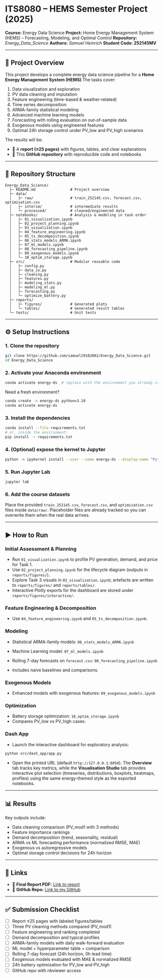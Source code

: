 # ITS8080 – HEMS Semester Project (2025)

**Course:** Energy Data Science
**Project:** Home Energy Management System (HEMS) – Forecasting, Modeling, and Optimal Control
**Repository:** *Energy_Data_Science*
**Authors:** *Samuel Heinrich*
**Student Code: 252145MV**

---

## 📖 Project Overview

This project develops a complete energy data science pipeline for a **Home Energy Management System (HEMS)**.The tasks cover:

1. Data visualization and exploration
2. PV data cleaning and imputation
3. Feature engineering (time-based & weather-related)
4. Time series decomposition
5. ARMA-family statistical modeling
6. Advanced machine learning models
7. Forecasting with rolling evaluation on out-of-sample data
8. Exogenous models using engineered features
9. Optimal 24h storage control under PV_low and PV_high scenarios

The results will be:

- 📄 A **report (≤25 pages)** with figures, tables, and clear explanations
- 📂 This **GitHub repository** with reproducible code and notebooks

---

## 📂 Repository Structure

```
Energy_Data_Science/
  ├─ README.md                # Project overview
  ├─ data/
  │   ├─ raw/                 # train_252145.csv, forecast.csv, optimisation.csv
  │   ├─ interim/             # intermediate results
  │   └─ processed/           # cleaned/engineered data
  ├─ notebooks/               # Analysis & modeling in task order
  │   ├─ 01_visualization.ipynb
  │   ├─ 02_project_planning.ipynb
  │   ├─ 03_visualization.ipynb
  │   ├─ 04_feature_engineering.ipynb
  │   ├─ 05_ts_decomposition.ipynb
  │   ├─ 06_stats_models_ARMA.ipynb
  │   ├─ 07_ml_models.ipynb
  │   ├─ 08_forecasting_pipeline.ipynb
  │   ├─ 09_exogenous_models.ipynb
  │   └─ 10_optim_storage.ipynb
  ├─ src/                     # Modular reusable code
  │   ├─ config.py
  │   ├─ data_io.py
  │   ├─ cleaning.py
  │   ├─ features.py
  │   ├─ modeling_stats.py
  │   ├─ modeling_ml.py
  │   ├─ forecasting.py
  │   └─ optimize_battery.py
  ├─ reports/
  │   ├─ figures/             # Generated plots
  │   └─ tables/              # Generated result tables
  └─ tests/                   # Unit tests
```

---

## ⚙️ Setup Instructions

### 1. Clone the repository

```bash
git clone https://github.com/samuel29102002/Energy_Data_Science.git
cd Energy_Data_Science
```

### 2. Activate your Anaconda environment

```bash
conda activate energy-ds  # replace with the environment you already created
```

Need a fresh environment?

```bash
conda create -n energy-ds python=3.10
conda activate energy-ds
```

### 3. Install the dependencies

```bash
conda install --file requirements.txt
# or, inside the environment:
pip install -r requirements.txt
```

### 4. (Optional) expose the kernel to Jupyter

```bash
python -m ipykernel install --user --name energy-ds --display-name "Python (energy-ds)"
```

### 5. Run Jupyter Lab

```bash
jupyter lab
```

### 6. Add the course datasets

Place the provided `train_252145.csv`, `forecast.csv`, and `optimisation.csv` files inside `data/raw/`. Placeholder files are already tracked so you can overwrite them when the real data arrives.

---

## ▶️ How to Run

### Initial Assessment & Planning

- Run `01_visualization.ipynb` to profile PV generation, demand, and price for Task 1.
- Use `02_project_planning.ipynb` for the lifecycle diagram (outputs in `reports/figures/`).
- Explore Task 3 visuals in `03_visualization.ipynb`; artefacts are written to `reports/figures/` and `reports/tables/`.
- Interactive Plotly exports for the dashboard are stored under `reports/figures/interactive/`.

### Feature Engineering & Decomposition

- Use `04_feature_engineering.ipynb` and `05_ts_decomposition.ipynb`.

### Modeling

- Statistical ARMA-family models: `06_stats_models_ARMA.ipynb`
- Machine Learning model: `07_ml_models.ipynb`

- Rolling 7-day forecasts on `forecast.csv`: `08_forecasting_pipeline.ipynb`
- Includes naive baselines and comparisons.

### Exogenous Models

- Enhanced models with exogenous features: `09_exogenous_models.ipynb`

### Optimization

- Battery storage optimization: `10_optim_storage.ipynb`
- Compares PV_low vs PV_high cases.

### Dash App

- Launch the interactive dashboard for exploratory analysis:

```bash
python src/dash_app/app.py
```

- Open the printed URL (default `http://127.0.0.1:8050`). The **Overview** tab tracks key metrics, while the **Visualisation Studio** tab provides interactive plot selection (timeseries, distributions, boxplots, heatmaps, profiles) using the same energy-themed style as the exported notebooks.

---

## 📊 Results

Key outputs include:

- Data cleaning comparison (PV_mod1 with 3 methods)
- Feature importance rankings
- Demand decomposition (trend, seasonality, residual)
- ARMA vs ML forecasting performance (normalized RMSE, MAE)
- Exogenous vs autoregressive models
- Optimal storage control decisions for 24h horizon

---

## 🔗 Links

- 📘 **Final Report PDF:** [Link to report](#)
- 📂 **GitHub Repo:** [Link to my GitHub](https://github.com/samuel29102002/Energy_Data_Science)

---

## ✅ Submission Checklist

- [ ] Report ≤25 pages with labeled figures/tables
- [ ] Three PV cleaning methods compared (PV_mod1)
- [ ] Feature engineering and ranking completed
- [ ] Demand decomposition and typical profiles
- [ ] ARMA-family models with daily walk-forward evaluation
- [ ] ML model + hyperparameter table + comparison
- [ ] Rolling 7-day forecast (24h horizon, 0h lead time)
- [ ] Exogenous models evaluated with MAE & normalized RMSE
- [ ] 24h battery optimization for PV_low and PV_high
- [ ] GitHub repo with nbviewer access
